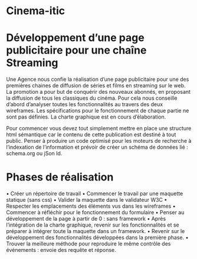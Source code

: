 # Cinema-itic

# Développement d’une page publicitaire pour une chaîne Streaming

Une Agence nous confie la réalisation d’une page publicitaire pour une des premières chaines de diffusion de séries et films en streaming sur le web. La promotion a pour but de conquérir des nouveaux abonnés, en proposant la diffusion de tous les classiques du cinéma. Pour cela nous conseille d’abord d’analyser toutes les fonctionnalités au travers des deux wireframes. Les spécifications pour le fonctionnement de chaque partie ne sont pas définies. La charte graphique est en cours d’élaboration.

Pour commencer vous devez tout simplement mettre en place une structure html sémantique car le contenu de cette publication est destiné à tout public. Penser à produire un code optimisé pour les moteurs de recherche à l’indexation de l’information et prévoir de créer un schéma de données lié : schema.org ou jSon ld.

# Phases de réalisation

• Créer un répertoire de travail
• Commencer le travail par une maquette statique (sans css)
• Valider la maquette dans le validateur W3C
• Respecter les emplacements des éléments vus dans les wireframes
• Commencer à réfléchir pour le fonctionnement du formulaire
• Penser au développement de la page à partir de 0 : sans framework
• Après l’intégration de la charte graphique, revenir sur les fonctionnalités et se préparer à intégrer toute la maquette dans un framework.
• Revenir sur le développement des fonctionnalités développées dans la première phase.
• Trouver la meilleure méthode pour reproduire le même contrôle des événements : envoie des requête et réponse.